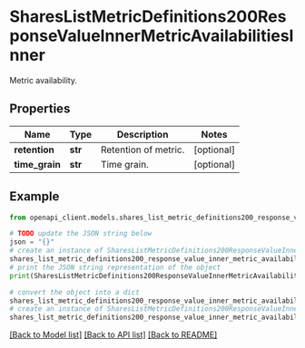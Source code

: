 # SharesListMetricDefinitions200ResponseValueInnerMetricAvailabilitiesInner

Metric availability.

## Properties

Name | Type | Description | Notes
------------ | ------------- | ------------- | -------------
**retention** | **str** | Retention of metric. | [optional] 
**time_grain** | **str** | Time grain. | [optional] 

## Example

```python
from openapi_client.models.shares_list_metric_definitions200_response_value_inner_metric_availabilities_inner import SharesListMetricDefinitions200ResponseValueInnerMetricAvailabilitiesInner

# TODO update the JSON string below
json = "{}"
# create an instance of SharesListMetricDefinitions200ResponseValueInnerMetricAvailabilitiesInner from a JSON string
shares_list_metric_definitions200_response_value_inner_metric_availabilities_inner_instance = SharesListMetricDefinitions200ResponseValueInnerMetricAvailabilitiesInner.from_json(json)
# print the JSON string representation of the object
print(SharesListMetricDefinitions200ResponseValueInnerMetricAvailabilitiesInner.to_json())

# convert the object into a dict
shares_list_metric_definitions200_response_value_inner_metric_availabilities_inner_dict = shares_list_metric_definitions200_response_value_inner_metric_availabilities_inner_instance.to_dict()
# create an instance of SharesListMetricDefinitions200ResponseValueInnerMetricAvailabilitiesInner from a dict
shares_list_metric_definitions200_response_value_inner_metric_availabilities_inner_from_dict = SharesListMetricDefinitions200ResponseValueInnerMetricAvailabilitiesInner.from_dict(shares_list_metric_definitions200_response_value_inner_metric_availabilities_inner_dict)
```
[[Back to Model list]](../README.md#documentation-for-models) [[Back to API list]](../README.md#documentation-for-api-endpoints) [[Back to README]](../README.md)


